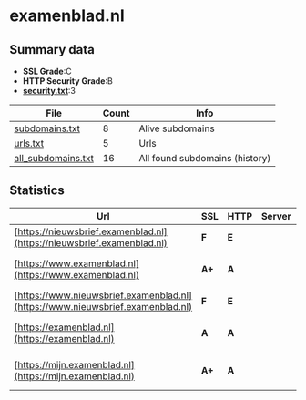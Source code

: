 

# examenblad.nl
## Summary data


 - **SSL Grade**:C
 - **HTTP Security Grade**:B
 - **[security.txt](https://www.digitaleoverheid.nl/nieuws/standaard-security-txt-nu-verplicht-voor-overheid/)**:3


| File       | Count | Info |
|------------|-------|------|
|[subdomains.txt](/data/examenblad.nl/subdomains.txt)|8|Alive subdomains|
|[urls.txt](/data/examenblad.nl/urls.txt)|5|Urls|
|[all_subdomains.txt](/data/examenblad.nl/all_subdomains.txt)|16|All found subdomains (history)|


## Statistics


| Url | SSL | HTTP | Server | Cookie | HSTS | CORS | CTO | CSP | XFO | XXP | RP |FP| Tech |Title |
|--------|-------|-------|------|------|------|------|------|------|------|------|------|------|------|------|
|[https://nieuwsbrief.examenblad.nl](https://nieuwsbrief.examenblad.nl)| **F**| **E**|| | | | | | | | :white_check_mark: | ||301 Moved Perman...|
|[https://www.examenblad.nl](https://www.examenblad.nl)| **A+**| **A**|| |:white_check_mark: | | | :white_check_mark:| :white_check_mark: | | :white_check_mark: | |Drupal:10 HSTS PHP|Examenblad.nl|
|[https://www.nieuwsbrief.examenblad.nl](https://www.nieuwsbrief.examenblad.nl)| **F**| **E**|| | | | | | | | :white_check_mark: | ||301 Moved Perman...|
|[https://examenblad.nl](https://examenblad.nl)| **A**| **A**|| |:white_check_mark: | | | :white_check_mark:| :white_check_mark: | | :white_check_mark: | |HSTS|308 Permanent Re...|
|[https://mijn.examenblad.nl](https://mijn.examenblad.nl)| **A+**| **A**|| |:white_check_mark: | | | | :white_check_mark: | | :white_check_mark: | |Drupal:10 HSTS PHP|Redirecting to h...|


